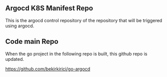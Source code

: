 ## Argocd K8S Manifest Repo
This is the argocd control repository of the repository that will be triggered using argocd.

## Code main Repo
When the go project in the following repo is built, this github repo is updated.

https://github.com/bekirkirici/go-argocd
